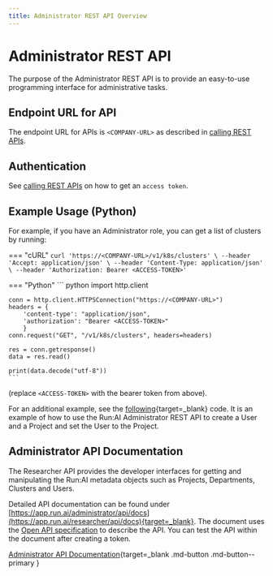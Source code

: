 ```yaml
---
title: Administrator REST API Overview
---
```

# Administrator REST API

The purpose of the Administrator REST API is to provide an easy-to-use programming interface for administrative tasks.


## Endpoint URL for API

The endpoint URL for APIs is `<COMPANY-URL>` as described in [calling REST APIs](../rest-auth.md#create-a-client-application).

## Authentication

See [calling REST APIs](../rest-auth.md) on how to get an `access token`.



## Example Usage (Python)



For example, if you have an Administrator role, you can get a list of clusters by running:

=== "cURL"
    ```
    curl 'https://<COMPANY-URL>/v1/k8s/clusters' \
    --header 'Accept: application/json' \
    --header 'Content-Type: application/json' \
    --header 'Authorization: Bearer <ACCESS-TOKEN>' 
    ```

=== "Python"
    ``` python
    import http.client

    conn = http.client.HTTPSConnection("https://<COMPANY-URL>")
    headers = {
        'content-type': "application/json",
        'authorization': "Bearer <ACCESS-TOKEN>"
        }
    conn.request("GET", "/v1/k8s/clusters", headers=headers)

    res = conn.getresponse()
    data = res.read()

    print(data.decode("utf-8"))
    ```
(replace `<ACCESS-TOKEN>` with the bearer token from above).


For an additional example, see the [following](https://github.com/run-ai/docs/blob/master/examples/create-user-and-project.py){target=_blank} code. It is an example of how to use the Run:AI Administrator REST API to create a User and a Project and set the User to the Project.  


## Administrator API Documentation

The Researcher API provides the developer interfaces for getting and manipulating the Run:AI metadata objects such as Projects, Departments, Clusters and Users.


Detailed API documentation can be found under [https://app.run.ai/administrator/api/docs](https://app.run.ai/researcher/api/docs){target=_blank}. The document uses the [Open API specification](https://swagger.io/specification/) to describe the API. You can test the API within the document after creating a token.


[Administrator API Documentation](https://app.run.ai/researcher/api/docs){target=_blank .md-button .md-button--primary }
